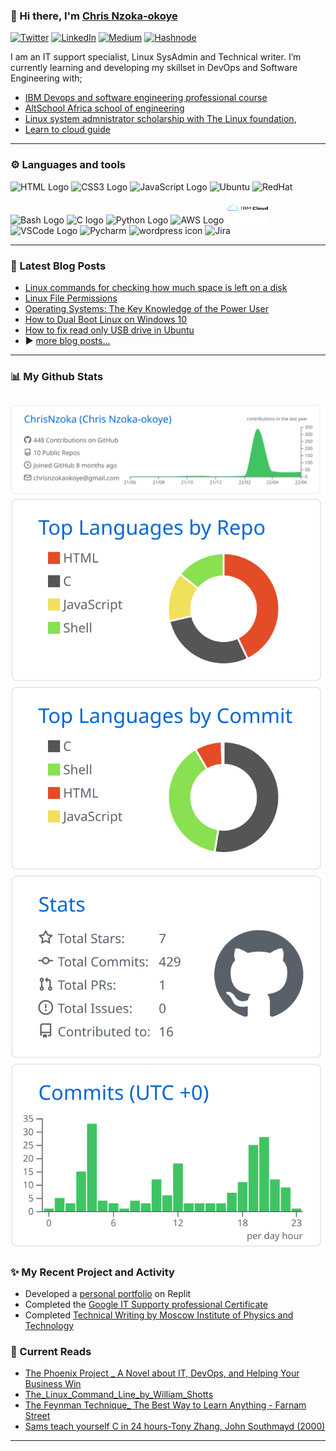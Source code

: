 ### 👋 Hi there, I'm [Chris Nzoka-okoye](https://linktr.ee/chrisnzoka) 

<a href="https://twitter.com/chrisnzoka" target="_blank"><img alt="Twitter" src="https://img.shields.io/badge/twitter-%231DA1F2.svg?&style=flat&logo=twitter&logoColor=white" /></a>
<a href="https://www.linkedin.com/in/chris-nzoka-okoye/" target="_blank"><img alt="LinkedIn" src="https://img.shields.io/badge/linkedin-%230077B5.svg?&style=flat&logo=linkedin&logoColor=white" /></a>
<a href="https://chrisnzoka.medium.com" target="_blank"><img alt="Medium" src="https://img.shields.io/badge/medium-%2312100E.svg?&style=flat&logo=medium&logoColor=white" /></a>
<a href="https://chrisnzoka.hashnode.dev" target="_blank"><img alt="Hashnode" src="https://img.shields.io/badge/hashnode-%232962FF.svg?&style=flat&logo=hashnode&logoColor=white" /></a>
<br/>

I am an IT support specialist, Linux SysAdmin and Technical writer.
I’m currently learning and developing my skillset in DevOps and Software Engineering with;

- [IBM Devops and software engineering professional course](https://www.coursera.org/professional-certificates/devops-and-software-engineering)
- [AltSchool Africa school of engineering](https://altschoolafrica.com/)
- [Linux system admnistrator scholarship with The Linux foundation](https://training.linuxfoundation.org/certification/linux-foundation-certified-sysadmin-lfcs/),
- [Learn to cloud guide](https://learntocloud.guide/#/)

---

### ⚙ ️Languages and tools 

<!-- For more icons please follow  https://github.com/MikeCodesDotNET/ColoredBadges -->
<p>
<img src="https://www.svgrepo.com/show/303205/html-5-logo.svg" alt="HTML Logo" width="50" height="50"/> <img src="https://www.svgrepo.com/show/303263/css3-logo.svg" alt="CSS3 Logo" width="50" height="50"/> <img src="https://cdn.worldvectorlogo.com/logos/logo-javascript.svg" alt="JavaScript Logo" width="50" height="50"/> <img src="https://cdn.worldvectorlogo.com/logos/ubuntu-2.svg" alt="Ubuntu" width="50" height="50"/> <img src="https://cdn.worldvectorlogo.com/logos/red-hat-1.svg" alt="RedHat" width="50" height="50"/> <img src="https://cdn.worldvectorlogo.com/logos/bash-1.svg" alt="Bash Logo" width="50" height="50"/> <img src="https://www.svgrepo.com/show/353528/c.svg" alt="C logo" width="50" height="50"/> <img src="https://cdn.worldvectorlogo.com/logos/python-5.svg" alt="Python Logo" width="50" height="50"/> <img src="https://cdn.worldvectorlogo.com/logos/aws-2.svg" alt="AWS Logo" width="50" height="50"/> <img src="./svg/IBM Cloud.svg" alt="Ibm Cloud" width="70" height="50"/> <img src="https://cdn.worldvectorlogo.com/logos/visual-studio-code-1.svg" alt="VSCode Logo" width="50" height="50"/> <img src="https://www.svgrepo.com/show/354237/pycharm.svg" alt="Pycharm" width="50" height="50"/> <img src="https://cdn.worldvectorlogo.com/logos/wordpress-icon.svg" alt="wordpress icon" width="50" height="50"/> <img src="https://cdn.worldvectorlogo.com/logos/jira-3.svg" alt="Jira" width="50" height="50"/>
<!-- 
-------------------------------------- UNCOMMENT AS I LEARN ----------------------------------------
<img src="https://cdn.worldvectorlogo.com/logos/terraform-enterprise.svg" alt="Terraform Logo" width="50" height="50"/> <img src="https://cdn.worldvectorlogo.com/logos/docker.svg" alt="Docker Logo" width="50" height="50"/> <img src="https://cdn.worldvectorlogo.com/logos/heroku-1.svg" alt="Heroku logo" width="50" height="50"/> <img src="https://cdn.worldvectorlogo.com/logos/jenkins-1.svg" alt="Jenkins Logo" width="50" height="50"/> <img src="https://cdn.worldvectorlogo.com/logos/django.svg" alt="Django Logo" width="50" height="50"/> <img src="https://cdn.worldvectorlogo.com/logos/docker.svg" alt="Docker Logo" width="50" height="50"/>
<img src="https://cdn.worldvectorlogo.com/logos/red-hat-1.svg" alt="RedHat" width="50" height="50"/>
<img src="" alt="" width="50" height="50"/>
 -->
</p>

---

### 📕 Latest Blog Posts
<!-- To get your github stats to look like mine,
visit- https://github.com/vn7n24fzkq/github-profile-summary-cards
and follow the guide -->
<!-- BLOG-POST-LIST:START -->

- [Linux commands for checking how much space is left on a disk](https://chrisnzoka.hashnode.dev/linux-commands-for-checking-how-much-space-is-left-on-a-disk)
- [Linux File Permissions](https://chrisnzoka.hashnode.dev/linux-file-permissions)
- [Operating Systems: The Key Knowledge of the Power User](https://chrisnzoka.hashnode.dev/operating-systems-components-functions-boot-process)
- [How to Dual Boot Linux on Windows 10](https://chrisnzoka.hashnode.dev/how-to-install-boot-linux-on-windows-10)
- [How to fix read only USB drive in Ubuntu](https://chrisnzoka.medium.com/how-to-fix-read-only-usb-drive-in-ubuntu-84766a854751)
- ▶️ [more blog posts...](https://chrisnzoka.hashnode.dev)
  <!-- BLOG-POST-LIST:END -->

---

### 📊 My Github Stats
[![](https://raw.githubusercontent.com/ChrisNzoka/ChrisNzoka/main/profile-summary-card-output/github/0-profile-details.svg)](https://github.com/vn7n24fzkq/github-profile-summary-cards)
[![](https://raw.githubusercontent.com/ChrisNzoka/ChrisNzoka/main/profile-summary-card-output/github/1-repos-per-language.svg)](https://github.com/vn7n24fzkq/github-profile-summary-cards) [![](https://raw.githubusercontent.com/ChrisNzoka/ChrisNzoka/main/profile-summary-card-output/github/2-most-commit-language.svg)](https://github.com/vn7n24fzkq/github-profile-summary-cards)
[![](https://raw.githubusercontent.com/ChrisNzoka/ChrisNzoka/main/profile-summary-card-output/github/3-stats.svg)](https://github.com/vn7n24fzkq/github-profile-summary-cards) [![](https://raw.githubusercontent.com/ChrisNzoka/ChrisNzoka/main/profile-summary-card-output/github/4-productive-time.svg)](https://github.com/vn7n24fzkq/github-profile-summary-cards)
---

### ✨ My Recent Project and Activity

- Developed a [personal portfolio](https://myprofile.chrisnzoka-okoy.repl.co) on Replit
- Completed the [Google IT Supporty professional Certificate](https://www.coursera.org/account/accomplishments/professional-cert/LBPB93VBA5FP)
- Completed [Technical Writing by Moscow Institute of Physics and Technology](https://www.coursera.org/account/accomplishments/verify/DJDLDXKMT6L7)
<!--END_SECTION:activity-->

### 📕 Current Reads
<!-- Start Books -->
- [The Phoenix Project _ A Novel about IT, DevOps, and Helping Your Business Win](./Books_and_Documents/The%20Phoenix%20Project%20_%20A%20Novel%20about%20IT%2C%20DevOps%2C%20and%20Helping%20Your%20Business%20Win%20(%20PDFDrive%20).pdf)
- [The_Linux_Command_Line_by_William_Shotts](./Books_and_Documents/The_Linux_Command_Line_by_William_Shotts.pdf)
- [The Feynman Technique_ The Best Way to Learn Anything - Farnam Street](./Books_and_Documents/The%20Feynman%20Technique_%20The%20Best%20Way%20to%20Learn%20Anything%20-%20Farnam%20Street.pdf)
- [Sams teach yourself C in 24 hours-Tony Zhang, John Southmayd (2000)](./Books_and_Documents/Sams%20teach%20yourself%20C%20in%2024%20hours-Tony%20Zhang%2C%20John%20Southmayd%20(2000).pdf)
<!-- End Books -->
---


<!--
<div align="center">
<p>
  <img alt="Docker" src="https://img.shields.io/badge/-Docker-46a2f1?style=flat-square&logo=docker&logoColor=white" />
  <img alt="github actions" src="https://img.shields.io/badge/-Github_Actions-2088FF?style=flat-square&logo=github-actions&logoColor=white" />
  <img alt="Google Cloud Platform" src="https://img.shields.io/badge/-Google_Cloud_Platform-1a73e8?style=flat-square&logo=google-cloud&logoColor=white" />
  <img alt="Heroku" src="https://img.shields.io/badge/-Heroku-430098?style=flat-square&logo=heroku&logoColor=white" />
  <img alt="git" src="https://img.shields.io/badge/-Git-F05032?style=flat-square&logo=git&logoColor=white" />
  <img alt="html5" src="https://img.shields.io/badge/-HTML5-E34F26?style=flat-square&logo=html5&logoColor=white" />
  <img alt="Brave browser" src="https://img.shields.io/badge/-Brave_Browser-FB542B?style=flat-square&logo=brave&logoColor=white" />
  <img alt="Prettier" src="https://img.shields.io/badge/-Prettier-F7B93E?style=flat-square&logo=prettier&logoColor=white" />
  <img alt="Nodejs" src="https://img.shields.io/badge/-Nodejs-43853d?style=flat-square&logo=Node.js&logoColor=white" />
</p>
-->
<!--
<div align="center">
<a href="https://github.com/anuraghazra/github-readme-stats">
  <img height="180px" align="center" src="https://github-readme-stats.vercel.app/api?username=ChrisNzoka&show_icons=true&theme=jolly&layout=compact" />
</a>
<a href="https://github.com/anuraghazra/convoychat">
  <img height="180px" align="center" src="https://github-readme-stats.vercel.app/api/top-langs/?username=ChrisNzoka&langs_count=8&theme=jolly&layout=compact" />
</a>
</div>

Here are some ideas to get you started:

- 🔭 I’m currently working on ...
- 👯 I’m looking to collaborate on ...
- 🤔 I’m looking for help with ...
- 💬 Ask me about ...
- 📫 How to reach me: ...
- 😄 Pronouns: ...
- ⚡ Fun fact: ...
  -->
